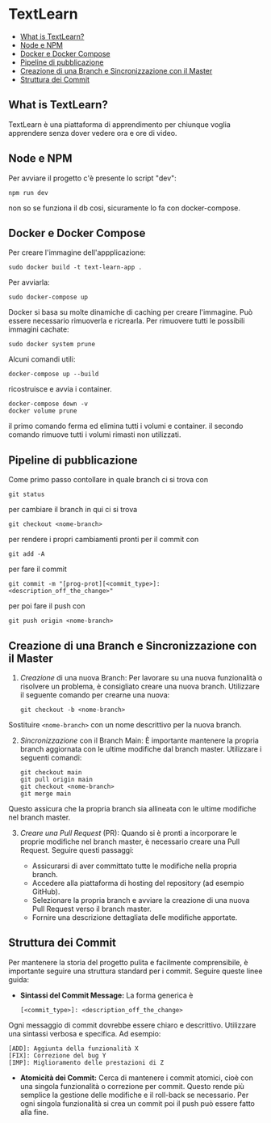 # TextLearn
- [What is TextLearn?](#what-is-textlearn)
- [Node e NPM](#node-e-npm)
- [Docker e Docker Compose](#docker-e-docker-compose)
- [Pipeline di pubblicazione](#pipeline-di-pubblicazione)
- [Creazione di una Branch e Sincronizzazione con il Master](#creazione-di-una-branch-e-sincronizzazione-con-il-master)
- [Struttura dei Commit](#struttura-dei-commit)

## What is TextLearn?
TextLearn è una piattaforma di apprendimento per chiunque voglia apprendere senza dover vedere ora e ore di video.

## Node e NPM
Per avviare il progetto c'è presente lo script "dev":
```
npm run dev
```
non so se funziona il db cosi, sicuramente lo fa con docker-compose.

## Docker e Docker Compose
Per creare l'immagine dell'appplicazione:
```
sudo docker build -t text-learn-app .
```
Per avviarla:
```
sudo docker-compose up
```
Docker si basa su molte dinamiche di caching per creare l'immagine.
Può essere necessario rimuoverla e ricrearla.
Per rimuovere tutti le possibili immagini cachate:
```
sudo docker system prune
```

Alcuni comandi utili:
```
docker-compose up --build
```
ricostruisce e avvia i container.

```
docker-compose down -v
docker volume prune
```
il primo comando ferma ed elimina tutti i volumi e container.
il secondo comando rimuove tutti i volumi rimasti non utilizzati.

## Pipeline di pubblicazione 
Come primo passo contollare in quale branch ci si trova con 
``` 
git status 
``` 
per cambiare il branch in qui ci si trova 
``` 
git checkout <nome-branch> 
``` 
per rendere i propri cambiamenti pronti per il commit con 
``` 
git add -A 
``` 
per fare il commit 
``` 
git commit -m "[prog-prot][<commit_type>]: <description_off_the_change>" 
``` 
per poi fare il push con  
``` 
git push origin <nome-branch> 
```
## Creazione di una Branch e Sincronizzazione con il Master
1. _Creazione_ di una nuova Branch:
   Per lavorare su una nuova funzionalità o risolvere un problema, è consigliato creare una nuova branch.
   Utilizzare il seguente comando per crearne una nuova:
   ```
   git checkout -b <nome-branch>
   ```
Sostituire `<nome-branch>` con un nome descrittivo per la nuova branch.

2. _Sincronizzazione_ con il Branch Main:
   È importante mantenere la propria branch aggiornata con le ultime modifiche dal branch master.
   Utilizzare i seguenti comandi:
   ```
   git checkout main
   git pull origin main
   git checkout <nome-branch>
   git merge main
   ```
Questo assicura che la propria branch sia allineata con le ultime modifiche nel branch master.

3. _Creare una Pull Request_ (PR):
   Quando si è pronti a incorporare le proprie modifiche nel branch master, è necessario creare una Pull Request.
   Seguire questi passaggi:

    - Assicurarsi di aver committato tutte le modifiche nella propria branch.
    - Accedere alla piattaforma di hosting del repository (ad esempio GitHub).
    - Selezionare la propria branch e avviare la creazione di una nuova Pull Request verso il branch master.
    - Fornire una descrizione dettagliata delle modifiche apportate.
## Struttura dei Commit
Per mantenere la storia del progetto pulita e facilmente comprensibile, è importante seguire una struttura standard per i commit. 
Seguire queste linee guida:

- **Sintassi del Commit Message:**
La forma generica è
  ```
  [<commit_type>]: <description_off_the_change>
  ```
Ogni messaggio di commit dovrebbe essere chiaro e descrittivo. Utilizzare una sintassi verbosa e specifica.
Ad esempio:
  ```
  [ADD]: Aggiunta della funzionalità X
  [FIX]: Correzione del bug Y
  [IMP]: Miglioramento delle prestazioni di Z
  ```

- **Atomicità dei Commit:**
  Cerca di mantenere i commit atomici, cioè con una singola funzionalità o correzione per commit.
  Questo rende più semplice la gestione delle modifiche e il roll-back se necessario.
  Per ogni singola funzionalità si crea un commit poi il push può essere fatto alla fine.
